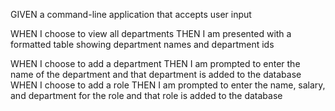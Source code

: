GIVEN a command-line application that accepts user input
<!-- WHEN I start the application
THEN I am presented with the following options: view all departments, view all roles, view all employees, add a department, add a role, add an employee, and update an employee role -->
WHEN I choose to view all departments
THEN I am presented with a formatted table showing department names and department ids
<!-- WHEN I choose to view all roles
THEN I am presented with the job title, role id, the department that role belongs to, and the salary for that role -->
<!-- WHEN I choose to view all employees
THEN I am presented with a formatted table showing employee data, including employee ids, first names, last names, job titles, departments, salaries, and managers that the employees report to -->
WHEN I choose to add a department
THEN I am prompted to enter the name of the department and that department is added to the database
WHEN I choose to add a role
THEN I am prompted to enter the name, salary, and department for the role and that role is added to the database
<!-- WHEN I choose to add an employee
THEN I am prompted to enter the employee’s first name, last name, role, and manager, and that employee is added to the database -->
<!-- WHEN I choose to update an employee role
THEN I am prompted to select an employee to update and their new role and this information is updated in the database -->